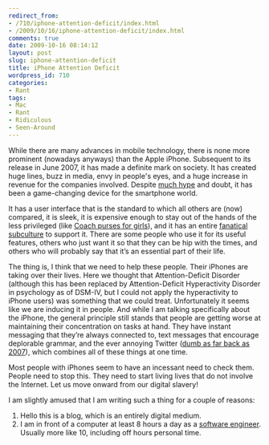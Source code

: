 ```yaml
---
redirect_from:
- /710/iphone-attention-deficit/index.html
- /2009/10/16/iphone-attention-deficit/index.html
comments: true
date: 2009-10-16 08:14:12
layout: post
slug: iphone-attention-deficit
title: iPhone Attention Deficit
wordpress_id: 710
categories:
- Rant
tags:
- Mac
- Rant
- Ridiculous
- Seen-Around
---
```


While there are many advances in mobile technology, there is none more prominent (nowadays anyways) than the Apple iPhone.  Subsequent to its release in June 2007, it has made a definite mark on society.  It has created huge lines, buzz in media, envy in people's eyes, and a huge increase in revenue for the companies involved.  Despite [much hype](http://www.goingthewongway.com/165/why-hype-up-the-iphone/) and doubt, it has been a game-changing device for the smartphone world.

It has a user interface that is the standard to which all others are (now) compared, it is sleek, it is expensive enough to stay out of the hands of the less privileged (like [Coach purses for girls](http://www.goingthewongway.com/179/applegeeks-coachgirls/)), and it has an entire [fanatical subculture](http://www.goingthewongway.com/10/fanaticism/) to support it. There are some people who use it for its useful features, others who just want it so that they can be hip with the times, and others who will probably say that it’s an essential part of their life.

The thing is, I think that we need to help these people. Their iPhones are taking over their lives. Here we thought that Attention-Deficit Disorder (although this has been replaced by Attention-Deficit Hyperactivity Disorder in psychology as of DSM-IV, but I could not apply the hyperactivity to iPhone users) was something that we could treat. Unfortunately it seems like we are inducing it in people. And while I am talking specifically about the iPhone, the general principle still stands that people are getting worse at maintaining their concentration on tasks at hand. They have instant messaging that they’re always connected to, text messages that encourage deplorable grammar, and the ever annoying Twitter ([dumb as far back as 2007](http://www.goingthewongway.com/83/tweedle-dee-twitter-dumb/)), which combines all of these things at one time.

Most people with iPhones seem to have an incessant need to check them. People need to stop this. They need to start living lives that do not involve the Internet. Let us move onward from our digital slavery!

I am slightly amused that I am writing such a thing for a couple of reasons:

  1. Hello this is a blog, which is an entirely digital medium.
  2. I am in front of a computer at least 8 hours a day as a [software engineer](http://www.goingthewongway.com/about/).  Usually more like 10, including off hours personal time.
